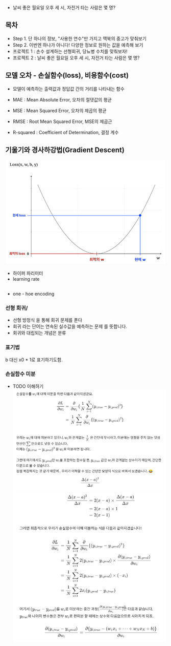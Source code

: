 - 날씨 좋은 월요일 오후 세 시, 자전거 타는 사람은 몇 명?

## 목차
- Step 1. 단 하나의 정보, "사용한 연수"만 가지고 맥북의 중고가 맞춰보기
- Step 2. 이번엔 하나가 아니다! 다양한 정보로 원하는 값을 예측해 보기
- 프로젝트 1 : 손수 설계하는 선형회귀, 당뇨병 수치를 맞춰보자!
- 프로젝트 2 : 날씨 좋은 월요일 오후 세 시, 자전거 타는 사람은 몇 명?

## 모델 오차 - 손실함수(loss), 비용함수(cost)
- 모델이 예측하는 출력값과 정답값 간의 거리를 나타내는 함수

- MAE : Mean Absolute Error, 오차의 절댓값의 평균   
- MSE : Mean Squared Error, 오차의 제곱의 평균   
- RMSE : Root Mean Squared Error, MSE의 제곱근   
- R-squared : Coefficient of Determination, 결정 계수


## 기울기와 경사하강법(Gradient Descent)
![f](imgs/01-loss_graph.png)
 - 하이퍼 파리미터
 - learning rate
 
 
 ##
  - one - hoe encoding
  
  ### 선형 회귀/
- 선형 방정식 을 통해 회귀 문제를 푼다 
- 회귀 라는 단어는 연속된 실수값을 예측하는 문제 를 뜻합니다.
- 회귀와 대립되는 개념은 분류

### 표기법
 b  대신 x0 * 1로 표기하기도함.
 
 
 
 ### 손실함수 미분 
 - TODO 이해하기
 ![f](imgs/02-L_fn_d.png)
 ![f](imgs/03-L_fn_d2.png)
